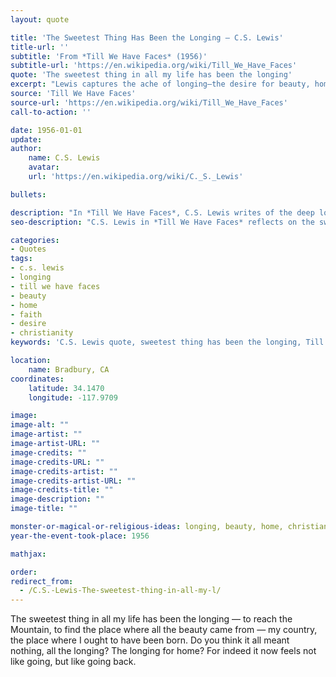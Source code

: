 ```yaml
---
layout: quote

title: 'The Sweetest Thing Has Been the Longing – C.S. Lewis'
title-url: ''
subtitle: 'From *Till We Have Faces* (1956)'
subtitle-url: 'https://en.wikipedia.org/wiki/Till_We_Have_Faces'
quote: 'The sweetest thing in all my life has been the longing'
excerpt: "Lewis captures the ache of longing—the desire for beauty, home, and the place we truly belong."
source: 'Till We Have Faces'
source-url: 'https://en.wikipedia.org/wiki/Till_We_Have_Faces'
call-to-action: ''

date: 1956-01-01
update:
author:
    name: C.S. Lewis
    avatar: 
    url: 'https://en.wikipedia.org/wiki/C._S._Lewis'

bullets:

description: "In *Till We Have Faces*, C.S. Lewis writes of the deep longing for home and the beauty beyond, framing desire as a return to our true place."
seo-description: "C.S. Lewis in *Till We Have Faces* reflects on the sweetness of longing for home, beauty, and the place we truly belong."

categories:
- Quotes
tags:
- c.s. lewis
- longing
- till we have faces
- beauty
- home
- faith
- desire
- christianity
keywords: 'C.S. Lewis quote, sweetest thing has been the longing, Till We Have Faces, longing for home, Christian desire, beauty beyond, Lewis longing quotes'

location:
    name: Bradbury, CA
coordinates:
    latitude: 34.1470
    longitude: -117.9709

image:
image-alt: ""
image-artist: ""
image-artist-URL: ""
image-credits: ""
image-credits-URL: ""
image-credits-artist: ""
image-credits-artist-URL: ""
image-credits-title: ""
image-description: ""
image-title: ""

monster-or-magical-or-religious-ideas: longing, beauty, home, christianity
year-the-event-took-place: 1956

mathjax: 

order: 
redirect_from:
  - /C.S.-Lewis-The-sweetest-thing-in-all-my-l/
---
```

The sweetest thing in all my life has been the longing — to reach the Mountain,
  to find the place where all the beauty came from — my country, the place where I
  ought to have been born. Do you think it all meant nothing, all the longing? The
  longing for home? For indeed it now feels not like going, but like going back.